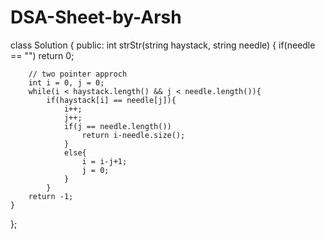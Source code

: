 # DSA-Sheet-by-Arsh

class Solution {
public:
    int strStr(string haystack, string needle) {
        if(needle == "")
            return 0;
        
        // two pointer approch
        int i = 0, j = 0;
        while(i < haystack.length() && j < needle.length()){
            if(haystack[i] == needle[j]){
                i++;
                j++;
                if(j == needle.length())
                    return i-needle.size();
                }
                else{
                    i = i-j+1;
                    j = 0;
                }
            }
        return -1;
    }
};
